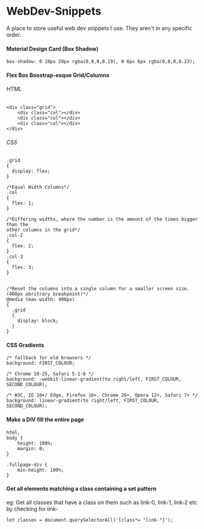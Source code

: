 # WebDev-Snippets
A place to store useful web dev snippets I use. They aren't in any specific order.



#### Material Design Card (Box Shadow)
```box-shadow: 0 10px 20px rgba(0,0,0,0.19), 0 6px 6px rgba(0,0,0,0.23);```

#### Flex Box Boostrap-esque Grid/Columns

###### HTML
```
<div class="grid">
    <div class="col"></div>
    <div class="col"></div>
    <div class="col"></div>
</div>
```

###### CSS
```
.grid
{
  display: flex;
}

/*Equal Width Columns*/
.col
{
  flex: 1;
}

/*Differing widths, where the number is the amount of the times bigger than the
other columns in the grid*/
.col-2
{
  flex: 2;
}
.col-3
{
  flex: 3; 
}


/*Reset the columns into a single column for a smaller screen size. 
(400px abritrary breakpoint)*/
@media (max-width: 400px)
{
  .grid
  {
    display: block;
  }
}
```

#### CSS Gradients

```
/* fallback for old browsers */
background: FIRST_COLOUR;  

/* Chrome 10-25, Safari 5.1-6 */
background: -webkit-linear-gradient(to right/left, FIRST_COLOUR, SECOND_COLOUR);

/* W3C, IE 10+/ Edge, Firefox 16+, Chrome 26+, Opera 12+, Safari 7+ */
background: linear-gradient(to right/left, FIRST_COLOUR, SECOND_COLOUR); 
```

#### Make a DIV fill the entire page

```
html,
body {
    height: 100%;
    margin: 0;
}

.fullpage-div {
    min-height: 100%;
}
```

#### Get all elements matching a class containing a set pattern

eg: Get all classes that have a class on them such as link-0, link-1, link-2 etc by checking for link- 

```
let classes = document.querySelectorAll('[class*= "link-"]');
```


